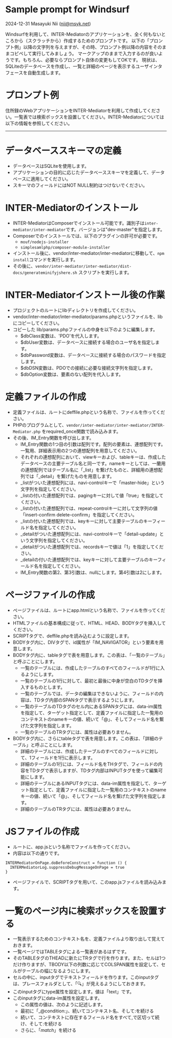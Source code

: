 # Sample prompt for Windsurf

2024-12-31 Masayuki Nii (nii@msyk.net)

Windsurfを利用して、INTER-Mediatorのアプリケーションを、全く何もないところから（スクラッチから）作成するためのプロンプトです。
以下の「プロンプト例」以降の文字列を与えますが、その時、プロンプト例以降の内容をそのままコピペして実行してみましょう。
マークアップのままで入力するのが良いようです。もちろん、必要ならプロンプト自体の変更もしてOKです。
現状は、SQLiteのデータベースを作成し、一覧と詳細のページを表示するユーザインタフェースを自動生成します。

# プロンプト例
住所録のWebアプリケーションをINTER-Mediatorを利用して作成してください。一覧表では検索ボックスを設置してください。INTER-Mediatorについては以下の情報を参照してください。

---
# データベーススキーマの定義
- データベースはSQLiteを使用します。
- アプリケーションの目的に応じたデータベーススキーマを定義して、データベースに適用してください。
- スキーマのフィールドにはNOT NULL制約はつけないでください。

# INTER-Mediatorのインストール
- INTER-MediatorはComposerでインストール可能です。識別子は```inter-mediator/inter-mediator```です。バージョンは"dev-master"を指定します。
- Composerでのインストールでは、以下のプラグインの許可が必要です。
  - ```mouf/nodejs-installer```
  - ```simplesamlphp/composer-module-installer```
- インストール後に、vendor/inter-mediator/inter-mediatorに移動して、```npm install```コマンドを実行します。
- その後に、```vendor/inter-mediator/inter-mediator/dist-docs/generateminifyjshere.sh``` スクリプトを実行します。

# INTER-Mediatorインストール後の作業
- プロジェクトのルートにlibディレクトリを作成してください。
- vendor/inter-mediator/inter-mediator/params.phpというファイルを、libにコピーしてください。
- コピーした lib/params.phpファイルの中身を以下のように編集します。
  - \$dbClass変数は、'PDO'を代入します。
  - \$dbUser変数は、データベースに接続する場合のユーザ名を指定します。
  - \$dbPassword変数は、データベースに接続する場合のパスワードを指定します。
  - \$dbDSN変数は、PDOでの接続に必要な接続文字列を指定します。
  - \$dbOption変数は、要素のない配列を代入します。

# 定義ファイルの作成
- 定義ファイルは、ルートにdeffile.phpという名称で、ファイルを作ってください。
- PHPのプログラムとして、```vendor/inter-mediator/inter-mediator/INTER-Mediator.php``` をrequired_once関数で読み込みます。
- その後、IM_Entry関数を呼び出します。
  - IM_Entry関数の1つ目の引数は配列です。配列の要素は、連想配列です。一覧用、詳細表示用の2つの連想配列を用意してください。
  - それぞれの連想配列において、viewキーおよび、tableキーは、作成したデータベースの主要テーブル名と同一です。nameキーとしては、一蘭用の連想配列ではテーブル名に「_list」を繋げたものと、詳細用の連想配列では「_detail」を繋げたものを用意します。
  - _listがついた連想配列には、navi-controlキーで「master-hide」という文字列を指定してください。
  - _listの付いた連想配列では、pagingキーに対して値「true」を指定してください。
  - _listの付いた連想配列では、repeat-controlキーに対して文字列の値「insert-confirm delete-confirm」を指定してください。
  - _listの付いた連想配列では、keyキーに対して主要テーブルのキーフィールド名を指定してください。
  - _detailがついた連想配列には、navi-controlキーで「detail-update」という文字列を指定してください。
  - _detailがついた連想配列では、recordsキーで値は「1」を指定してください。
  - _detailの付いた連想配列では、keyキーに対して主要テーブルのキーフィールド名を指定してください。
  - IM_Entry関数の第2、第3引数は、nullにします。第4引数は2にします。

# ページファイルの作成
- ページファイルは、ルートにapp.htmlという名称で、ファイルを作ってください。
- HTMLファイルの基本構成に従って、HTML、HEAD、BODYタグを挿入してください。
- SCRIPTタグで、deffile.phpを読み込むように設定します。
- BODYタグ内に、DIVタグで、id属性が「IM_NAVIGATOR」という要素を用意します。
- BODYタグ内に、tableタグで表を用意します。この表は、「一覧のテーブル」と呼ぶことにします。
  - 一覧のテーブルには、作成したテーブルのすべてのフィールドが1行に入るようにします。
  - 一覧のテーブルの1行に対して、最初と最後に中身が空白のTDタグを挿入するものとします。
  - 一覧のテーブルでは、データの編集はできないように、フィールドの内容は、TDタグ内部のSPANタグで表示するようにします。
  - 一覧のテーブルのTDタグのセル内にあるSPANタグには、data-im属性を指定して、ターゲット指定として、定義ファイルに指定した一覧用のコンテキストのnameキーの値、続いて「@」、そしてフィールド名を繋げた文字列を指定します。
  - 一覧のテーブルのTRタグには、属性は必要ありません。
- BODYタグ内に、さらにtableタグで表を用意します。この表は、「詳細のテーブル」と呼ぶことにします。
  - 詳細のテーブルには、作成したテーブルのすべてのフィールドに対して、1フィールドを1行に表示します。
  - 詳細のテーブルの1行には、フィールド名をTHタグで、フィールドの内容をTDタグで表示しますが、TDタグ内部はINPUTタグを使って編集可能にします。
  - 詳細のテーブルにあるINPUTタグには、data-im属性を指定して、ターゲット指定として、定義ファイルに指定した一覧用のコンテキストのnameキーの値、続いて「@」、そしてフィールド名を繋げた文字列を指定します。
  - 詳細のテーブルのTRタグには、属性は必要ありません。

# JSファイルの作成
- ルートに、app.jsという名称でファイルを作ってください。
- 内容は以下の通りです。
```
INTERMediatorOnPage.doBeforeConstruct = function () {
  INTERMediatorLog.suppressDebugMessageOnPage = true
}
```
- ページファイルで、SCRIPTタグを用いて、このapp.jsファイルを読み込みます。

# 一覧のページ内に検索ボックスを設置する
- 一覧表示するためのコンテキスト名を、定義ファイルより取り出して覚えておきます。
- 一覧ページではTABLEタグによる一覧表があるはずです。
- そのTABLEタグのTHEADに新たにTRタグで行を作ります。また、セルは1つだけ作りますが、TBODY以下の列数に応じてCOLSPAN属性を設定して、セルがテーブルの幅になるようにします。
- セルの中に、inputタグでテキストフィールドを作ります。このinputタグは、プレースフォルダとして、「🔍」が見えるようにしておきます。
- このinputタグにtype属性を設定します。値は「text」です。
- このinputタグにdata-im属性を設定します。
  - この属性の値は、次のように記述します。
  - 最初に「_@condition:」、続いてコンテキスト名、そして:を続ける
  - 続いて、コンテキストに存在するフィールド名をすべて,で区切って続け、そして:を続ける
  - さらに、「*match*」を続ける
